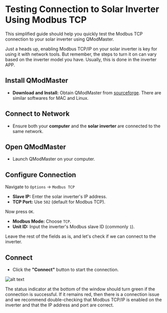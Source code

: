 # Testing Connection to Solar Inverter Using Modbus TCP

This simplified guide should help you quickly test the Modbus TCP connection to your solar inverter using QModMaster.

Just a heads up, enabling Modbus TCP/IP on your solar inverter is key for using it with network tools. But remember, the steps to turn it on can vary based on the inverter model you have. Usually, this is done in the inverter APP.

## Install QModMaster

- **Download and Install:** Obtain QModMaster from [sourceforge](https://sourceforge.net/projects/qmodmaster/). There are similar softwares for MAC and Linux.

## Connect to Network

- Ensure both your **computer** and the **solar inverter** are connected to the same network.

## Open QModMaster

- Launch QModMaster on your computer.

## Configure Connection

Navigate to `Options` -> `Modbus TCP`

- **Slave IP:** Enter the solar inverter's IP address.
- **TCP Port:** Use `502` (default for Modbus TCP).

Now press `OK`.

- **Modbus Mode:** Choose `TCP`.
- **Unit ID:** Input the inverter's Modbus slave ID (commonly `1`).

Leave the rest of the fields as is, and let's check if we can connect to the inverter.

## Connect

- Click the **"Connect"** button to start the connection.

![alt text](resources/qmodmaster_success.png)

The status indicator at the bottom of the window should turn green if the connection is successful. If it remains red, then there is a connection issue and we recommend double-checking that Modbus TCP/IP is enabled on the inverter and that the IP address and port are correct.
